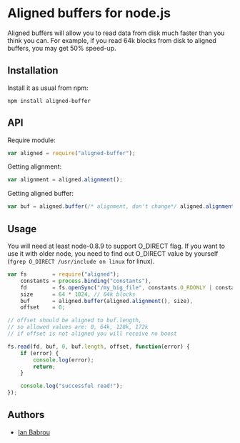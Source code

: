 # Aligned buffers for node.js

Aligned buffers will allow you to read data from disk much faster than you think you can.
For example, if you read 64k blocks from disk to aligned buffers, you may get 50% speed-up.

## Installation

Install it as usual from npm:

```
npm install aligned-buffer
```

## API

Require module:

```javascript
var aligned = require("aligned-buffer");
```

Getting alignment:

```javascript
var alignment = aligned.alignment();
```

Getting aligned buffer:

```javascript
var buf = aligned.buffer(/* alignment, don't change*/ aligned.alignment(), /* size */ 1024 * 64);
```

## Usage

You will need at least node-0.8.9 to support O_DIRECT flag.
If you want to use it with older node, you need to find out O_DIRECT
value by yourself (`fgrep O_DIRECT /usr/include on linux` for linux).

```javascript
var fs        = require("aligned");
    constants = process.binding("constants"),
    fd        = fs.openSync("/my_big_file", constants.O_RDONLY | constants.O_DIRECT),
    size      = 64 * 1024, // 64k blocks
    buf       = aligned.buffer(aligned.alignment(), size),
    offset    = 0;

// offset should be aligned to buf.length,
// so allowed values are: 0, 64k, 128k, 172k
// if offset is not aligned you will receive no boost

fs.read(fd, buf, 0, buf.length, offset, function(error) {
    if (error) {
        console.log(error);
        return;
    }

    console.log("successful read!");
});
```

## Authors

* [Ian Babrou](https://github.com/bobrik)
